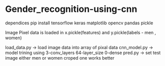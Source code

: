 # Gender_recognition-using-cnn
dependices pip install tensorflow keras matplotlib opencv pandas pickle 

Image Pixel data is loaded in x.pickle(features) and y.pickle(labels - men , women) 

load_data.py -> load image data into array of pixal data 
cnn_model.py -> model trining using 3-conv_layers 64-layer_size 0-dense
pred.py -> set test image either men or women croped one works better
